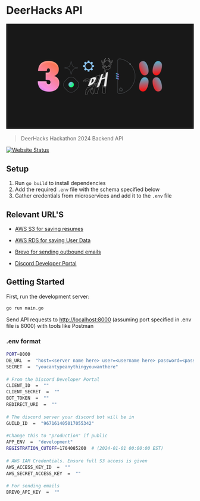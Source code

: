 
# DeerHacks API


[![DeerHacks Image](https://github.com/utmmcss/deerhacks/blob/c097731ac1a95f138462fbac6aa87ed0c7bfd191/public/backgrounds/collage.jpg?raw=true)](https://deerhacks.ca)

> DeerHacks Hackathon 2024 Backend API

[![Website Status](https://img.shields.io/website?down_color=red&down_message=offline&up_color=green&up_message=online&url=https%3A%2F%2Fdeerhacks.ca)](https://deerhacks.ca)

## Setup

1. Run `go build` to install dependencies
2. Add the required `.env` file with the schema specified below
3. Gather credentials from microservices and add it to the `.env` file

## Relevant URL'S

- [AWS S3 for saving resumes](https://aws.amazon.com/s3/pricing/?p=pm&c=s3&z=4)

- [AWS RDS for saving User Data](https://aws.amazon.com/rds/pricing/?p=ft&c=db)

- [Brevo for sending outbound emails](https://onboarding.brevo.com/account/register)

- [Discord Developer Portal](https://discord.com/developers/docs/intro)

  

## Getting Started

First, run the development server:

```bash
go run main.go
```

Send API requests to [http://localhost:8000](http://localhost:8000) (assuming port specified in .env file is 8000) with tools like Postman

### .env format

  

```bash
PORT=8000
DB_URL  =  "host=<server name here> user=<username here> password=<password here> dbname=<same as username> port=5432 sslmode=disable"
SECRET  =  "youcantypeanythingyouwanthere"

# From the Discord Developer Portal
CLIENT_ID  =  ""
CLIENT_SECRET  =  ""
BOT_TOKEN  =  ""
REDIRECT_URI  =  ""

# The discord server your discord bot will be in
GUILD_ID  =  "967161405017055342"

#Change this to "production" if public
APP_ENV  =  "development"
REGISTRATION_CUTOFF=1704085200  # (2024-01-01 00:00:00 EST)

# AWS IAM Credentials. Ensure full S3 access is given
AWS_ACCESS_KEY_ID  =  ""
AWS_SECRET_ACCESS_KEY  =  ""

# For sending emails
BREVO_API_KEY  =  ""
```